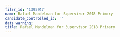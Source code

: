 ```yaml
---
filer_id: '1395947'
name: Rafael Mandelman for Supervisor 2018 Primary
candidate_controlled_id: ''
data_warning:
title: Rafael Mandelman for Supervisor 2018 Primary
---
```

